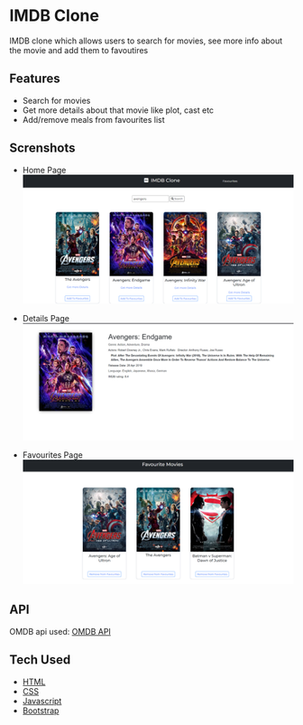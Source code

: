 # IMDB Clone

IMDB clone which allows users to search for movies, see more info about the movie and add them to favoutires

## Features

- Search for movies
- Get more details about that movie like plot, cast etc
- Add/remove meals from favourites list

## Screnshots

- Home Page
  ![Home Page](/images/home_page.png)

- Details Page
  ![Details](/images/movie_details.png)

- Favourites Page
  ![Favourites](/images/favourite_movies.png)

## API

OMDB api used: [OMDB API](https://www.omdbapi.com)

## Tech Used

- [HTML](https://www.w3schools.com/html/)
- [CSS](https://www.w3schools.com/css/)
- [Javascript](https://www.w3schools.com/js/)
- [Bootstrap](https://getbootstrap.com/)
